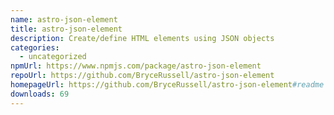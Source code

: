 ```yaml
---
name: astro-json-element
title: astro-json-element
description: Create/define HTML elements using JSON objects
categories:
  - uncategorized
npmUrl: https://www.npmjs.com/package/astro-json-element
repoUrl: https://github.com/BryceRussell/astro-json-element
homepageUrl: https://github.com/BryceRussell/astro-json-element#readme
downloads: 69
---
```

